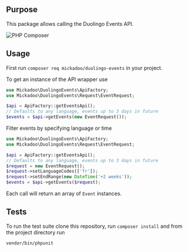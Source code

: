 ## Purpose

This package allows calling the Duolingo Events API.

![PHP Composer](https://github.com/mickadoo/duolingo-events/workflows/PHP%20Composer/badge.svg)

## Usage

First run `composer req mickadoo/duolingo-events` in your project.

To get an instance of the API wrapper use

```php
use Mickadoo\DuolingoEvents\ApiFactory;
use Mickadoo\DuolingoEvents\Request\EventRequest;

$api = ApiFactory::getEventsApi();
// Defaults to any language, events up to 3 days in future 
$events = $api->getEvents(new EventRequest());
```

Filter events by specifying language or time

```php
use Mickadoo\DuolingoEvents\ApiFactory;
use Mickadoo\DuolingoEvents\Request\EventRequest;

$api = ApiFactory::getEventsApi();
// Defaults to any language, events up to 3 days in future
$request = new EventRequest();
$request->setLanguageCodes(['fr']);
$request->setEndRange(new DateTime('+2 weeks'));
$events = $api->getEvents($request);
```

Each call will return an array of `Event` instances.

## Tests

To run the test suite clone this repository, run `composer install` and from the project directory run

```bash
vendor/bin/phpunit
```